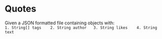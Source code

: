 # Quotes
Given a JSON formatted file containing objects with:  
    ```
    1. String[] tags   
    2. String author  
    3. String likes   
    4. String text   
    ```
      
